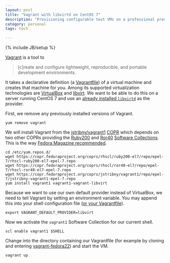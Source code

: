 ```yaml
---
layout: post
title: "Vagrant with libvirtd on CentOS 7"
description: "Provisioning configurable test VMs on a professional provider"
category: personal
tags: tech

---
```

{% include JB/setup %}

[Vagrant](http://vagrantup.com/) is a tool to

> [c]reate and configure lightweight, reproducible, and portable development environments.

It takes a declarative definition (a [Vagrantfile](https://docs.vagrantup.com/v2/vagrantfile/index.html)) of a virtual machine and creates that machine for you. Among its supported virtualization technologies are [VirtualBox](http://virtualbox.org) and [libvirt](http://libvirt.org/). We want to be able to do this on a server running CentOS 7 and use an [already installed `libvirtd`](https://access.redhat.com/documentation/en-US/Red_Hat_Enterprise_Linux/7/html/Virtualization_Deployment_and_Administration_Guide/) as the provider.

First, we remove any previously installed versions of Vagrant.

    yum remove vagrant

We will install Vagrant from the [jstribny/vagrant1](https://copr.fedoraproject.org/coprs/jstribny/vagrant1/) [COPR](https://fedorahosted.org/copr/) which depends on two other COPRs providing the [Ruby200](https://www.softwarecollections.org/en/scls/rhscl/ruby200/) and [Ror40](https://www.softwarecollections.org/en/scls/rhscl/ror40/) [Software Collections](https://www.softwarecollections.org/). This is the way [Fedora Magazine recommended](http://fedoramagazine.org/running-vagrant-fedora-22/).

    cd /etc/yum.repos.d/
    wget https://copr.fedoraproject.org/coprs/rhscl/ruby200-el7/repo/epel-7/rhscl-ruby200-el7-epel-7.repo
    wget https://copr.fedoraproject.org/coprs/rhscl/ror40-el7/repo/epel-7/rhscl-ror40-el7-epel-7.repo
    wget https://copr.fedoraproject.org/coprs/jstribny/vagrant1/repo/epel-7/jstribny-vagrant1-epel-7.repo
    yum install vagrant1 vagrant1-vagrant-libvirt

Because we want to use our own default provider instead of VirtualBox, we need to tell Vagrant by setting an environment variable. You may append this into your shell configuration file ([or your Vagrantfile](http://fabiorehm.com/blog/2013/11/12/set-the-default-vagrant-provider-from-your-vagrantfile/)).


    export VAGRANT_DEFAULT_PROVIDER=libvirt

Now we activate the `vagrant1` Software Collection for our current shell.

    scl enable vagrant1 $SHELL

Change into the directory containing our Vagrantfile (for example by cloning and entering [vagrant-fedora22](https://github.com/heichblatt/vagrant-fedora22)) and start the VM.

    vagrant up
